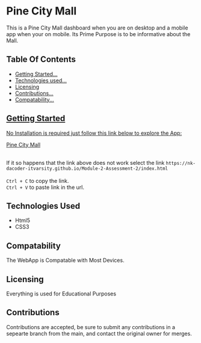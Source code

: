 <h1>Pine City Mall</h1>

<p>
    This is a Pine City Mall dashboard when you are on desktop and a mobile app when your on mobile. Its Prime Purpose is to be informative about the Mall.
</p>

<h2>Table Of Contents</h2>
<ul>
    <li><a href="#getting-started">Getting Started...</a></li>
    <li><a href="#technologies-used">Technologies used...</a></li>
    <li><a href="#licensing">Licensing</a></li>
    <li><a href="#contribution">Contributions...</a></li>
    <li><a href="#compatability">Compatability...</li>
</ul>

<h2 id="getting-started">Getting Started</h2>

<p>No Installation is required just follow this link below to explore the App:</p>
<a href="https://nk-dacoder-itvarsity.github.io/Module-2-Assessment-2/index.html">Pine City Mall</a>
<br>
<br>
<p>If it so happens that the link above does not work select the link <code>https://nk-dacoder-itvarsity.github.io/Module-2-Assessment-2/index.html</code> <br><br><code>Ctrl + C</code> to copy the link.<br>
<code>Ctrl + V</code> to paste link in the url.

<h2 id="technologies-used">Technologies Used</h2>
<ul>
    <li>Html5</li>
    <li>CSS3</li>
</ul>

<h2 id="#compatability">Compatability</h2>
<p>The WebApp is Compatable with Most Devices.</p>

<h2 id="licensing">Licensing</h2>
<p>
    Everything is used for Educational Purposes
</p>

<h2 id="contribution">Contributions</h2>
<p>
    Contributions are accepted, be sure to submit any contributions in a sepearte branch from the main,
    and contact the original owner for merges.
</p>
